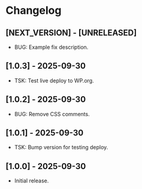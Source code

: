 # Changelog

## [NEXT_VERSION] - [UNRELEASED]
* BUG: Example fix description.

## [1.0.3] - 2025-09-30
* TSK: Test live deploy to WP.org.

## [1.0.2] - 2025-09-30
* BUG: Remove CSS comments.

## [1.0.1] - 2025-09-30
* TSK: Bump version for testing deploy.

## [1.0.0] - 2025-09-30
* Initial release.